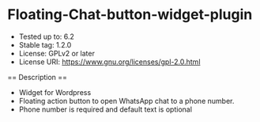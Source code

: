 # Floating-Chat-button-widget-plugin
- Tested up to: 6.2
- Stable tag: 1.2.0
- License: GPLv2 or later
- License URI: https://www.gnu.org/licenses/gpl-2.0.html

== Description ==
- Widget for Wordpress
- Floating action button to open WhatsApp chat to a phone number.
- Phone number is required and default text is optional
